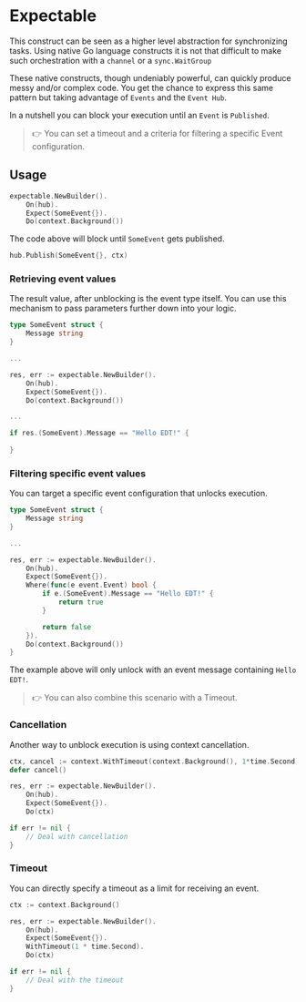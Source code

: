 # Expectable

This construct can be seen as a higher level abstraction for synchronizing tasks. Using native Go language constructs it is not that difficult to make such orchestration with a `channel` or a `sync.WaitGroup` 

These native constructs, though undeniably powerful, can quickly produce messy and/or complex code. You get the chance to express this same pattern but taking advantage of `Events` and the `Event Hub`.

In a nutshell you can block your execution until an `Event` is `Published`.

> 👉 You can set a timeout and a criteria for filtering a specific Event configuration.

## Usage

```go
expectable.NewBuilder().
    On(hub).
    Expect(SomeEvent{}).
    Do(context.Background())
```

The code above will block until `SomeEvent` gets published.

```go
hub.Publish(SomeEvent{}, ctx)
```

### Retrieving event values

The result value, after unblocking is the event type itself. You can use this mechanism to pass parameters further down into your logic.

```go
type SomeEvent struct {
	Message string
}

...

res, err := expectable.NewBuilder().
    On(hub).
    Expect(SomeEvent{}).
    Do(context.Background())

...

if res.(SomeEvent).Message == "Hello EDT!" {
	
}
```

### Filtering specific event values

You can target a specific event configuration that unlocks execution.

```go
type SomeEvent struct {
	Message string
}

...

res, err := expectable.NewBuilder().
    On(hub).
    Expect(SomeEvent{}).
    Where(func(e event.Event) bool {
        if e.(SomeEvent).Message == "Hello EDT!" {
            return true
        }

        return false
    }).
    Do(context.Background())
}
```

The example above will only unlock with an event message containing `Hello EDT!`.

> 👉 You can also combine this scenario with a Timeout.


### Cancellation

Another way to unblock execution is using context cancellation.

```go
ctx, cancel := context.WithTimeout(context.Background(), 1*time.Second)
defer cancel()

res, err := expectable.NewBuilder().
    On(hub).
    Expect(SomeEvent{}).
    Do(ctx)

if err != nil {
	// Deal with cancellation
}
```

### Timeout

You can directly specify a timeout as a limit for receiving an event.

```go
ctx := context.Background()

res, err := expectable.NewBuilder().
    On(hub).
    Expect(SomeEvent{}).
	WithTimeout(1 * time.Second).
    Do(ctx)

if err != nil {
	// Deal with the timeout
}
```